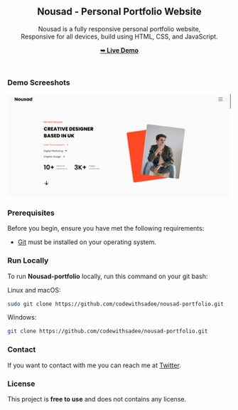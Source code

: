 <div align="center">

  <h2 align="center">Nousad - Personal Portfolio Website</h2>

Nousad is a fully responsive personal portfolio website, <br />Responsive for all devices, build using HTML, CSS, and JavaScript.

<a href="https://mohamednousad.github.io/nousad-portfolio"><strong>➥ Live Demo</strong></a>

</div>

<br />

### Demo Screeshots

![Nousad-portfolio Desktop Demo](./readme-images/desktop.png "Desktop Demo")

### Prerequisites

Before you begin, ensure you have met the following requirements:

- [Git](https://git-scm.com/downloads "Download Git") must be installed on your operating system.

### Run Locally

To run **Nousad-portfolio** locally, run this command on your git bash:

Linux and macOS:

```bash
sudo git clone https://github.com/codewithsadee/nousad-portfolio.git
```

Windows:

```bash
git clone https://github.com/codewithsadee/nousad-portfolio.git
```

### Contact

If you want to contact with me you can reach me at [Twitter](https://www.twitter.com/codewithsadee).

### License

This project is **free to use** and does not contains any license.

